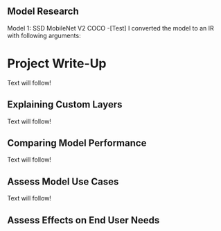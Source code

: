 ## Model Research

Model 1: SSD MobileNet V2 COCO
-[Test]
I converted the model to an IR with following arguments:

# Project Write-Up

Text will follow!

## Explaining Custom Layers

Text will follow!


## Comparing Model Performance

Text will follow!


## Assess Model Use Cases

Text will follow!

## Assess Effects on End User Needs
